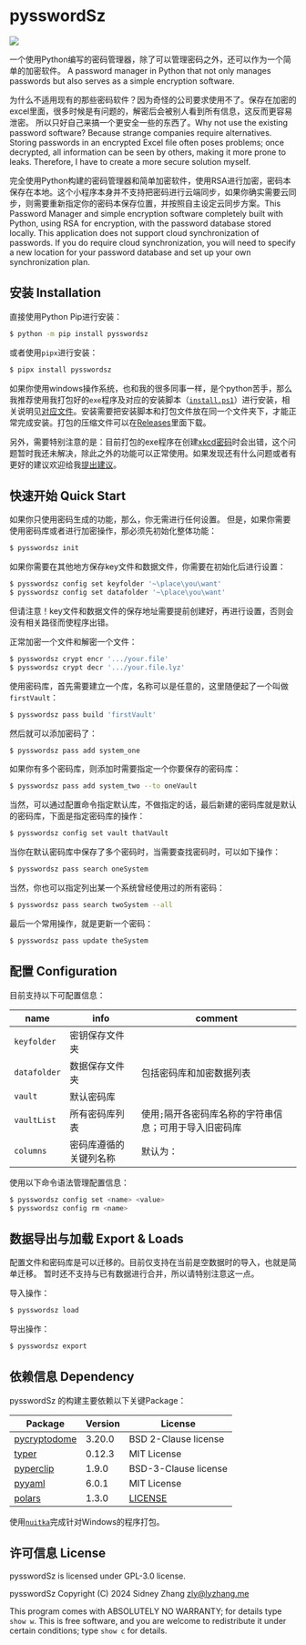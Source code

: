 # pysswordSz

[![](https://img.shields.io/badge/version-v0.2.8-blue)](https://github.com/SidneyLYZhang/pysswordSz/releases)

一个使用Python编写的密码管理器，除了可以管理密码之外，还可以作为一个简单的加密软件。
A password manager in Python that not only manages passwords but also serves as a simple encryption software.

为什么不适用现有的那些密码软件？因为奇怪的公司要求使用不了。保存在加密的excel里面，很多时候是有问题的，解密后会被别人看到所有信息，这反而更容易泄密。
所以只好自己来搞一个更安全一些的东西了。Why not use the existing password software? Because strange companies require alternatives. Storing passwords in an encrypted Excel file often poses problems; once decrypted, all information can be seen by others, making it more prone to leaks. Therefore, I have to create a more secure solution myself.

完全使用Python构建的密码管理器和简单加密软件，使用RSA进行加密，密码本保存在本地。这个小程序本身并不支持把密码进行云端同步，如果你确实需要云同步，则需要重新指定你的密码本保存位置，并按照自主设定云同步方案。This Password Manager and simple encryption software completely built with Python, using RSA for encryption, with the password database stored locally. This application does not support cloud synchronization of passwords. If you do require cloud synchronization, you will need to specify a new location for your password database and set up your own synchronization plan.

## 安装 Installation

直接使用Python Pip进行安装：

```bash
$ python -m pip install pysswordsz
```

或者使用`pipx`进行安装：

```bash
$ pipx install pysswordsz
```

如果你使用windows操作系统，也和我的很多同事一样，是个python苦手，那么我推荐使用我打包好的`exe`程序及对应的安装脚本（[`install.ps1`](install.ps1)）进行安装，相关说明见[对应文件](How_to_use_it_for_my_colleagues_zh_cn.md)。安装需要把安装脚本和打包文件放在同一个文件夹下，才能正常完成安装。打包的压缩文件可以在[Releases](https://github.com/SidneyLYZhang/pysswordSz/releases)里面下载。

另外，需要特别注意的是：目前打包的exe程序在创建[xkcd密码](https://xkcd.com/936/)时会出错，这个问题暂时我还未解决，除此之外的功能可以正常使用。如果发现还有什么问题或者有更好的建议欢迎给我[提出建议](https://github.com/SidneyLYZhang/pysswordSz/issues)。

## 快速开始 Quick Start

如果你只使用密码生成的功能，那么，你无需进行任何设置。
但是，如果你需要使用密码库或者进行加密操作，那必须先初始化整体功能：

```bash
$ pysswordsz init
```

如果你需要在其他地方保存key文件和数据文件，你需要在初始化后进行设置：

```bash
$ pysswordsz config set keyfolder '~\place\you\want'
$ pysswordsz config set datafolder '~\place\you\want'
```

但请注意！key文件和数据文件的保存地址需要提前创建好，再进行设置，否则会没有相关路径而使程序出错。

正常加密一个文件和解密一个文件：

```bash
$ pysswordsz crypt encr '.../your.file'
$ pysswordsz crypt decr '.../your.file.lyz'
```

使用密码库，首先需要建立一个库，名称可以是任意的，这里随便起了一个叫做`firstVault`：

```bash
$ pysswordsz pass build 'firstVault'
```

然后就可以添加密码了：

```bash
$ pysswordsz pass add system_one
```

如果你有多个密码库，则添加时需要指定一个你要保存的密码库：

```bash
$ pysswordsz pass add system_two --to oneVault
```

当然，可以通过配置命令指定默认库，不做指定的话，最后新建的密码库就是默认的密码库，下面是指定密码库的操作：

```bash
$ pysswordsz config set vault thatVault
```

当你在默认密码库中保存了多个密码时，当需要查找密码时，可以如下操作：

```bash
$ pysswordsz pass search oneSystem
```

当然，你也可以指定列出某一个系统曾经使用过的所有密码：

```bash
$ pysswordsz pass search twoSystem --all
```

最后一个常用操作，就是更新一个密码：

```bash
$ pysswordsz pass update theSystem
```

## 配置 Configuration

目前支持以下可配置信息：

| name | info | comment |
| --- | --- | --- |
| `keyfolder` | 密钥保存文件夹 |  |
| `datafolder` | 数据保存文件夹 | 包括密码库和加密数据列表 |
| `vault` | 默认密码库 |  |
| `vaultList` | 所有密码库列表 | 使用`;`隔开各密码库名称的字符串信息；可用于导入旧密码库 |
| `columns` | 密码库遵循的关键列名称 | 默认为： |

使用以下命令语法管理配置信息：

```bash
$ pysswordsz config set <name> <value>
$ pysswordsz config rm <name>
```

## 数据导出与加载 Export & Loads

配置文件和密码库是可以迁移的。目前仅支持在当前是空数据时的导入，也就是简单迁移。
暂时还不支持与已有数据进行合并，所以请特别注意这一点。

导入操作：

```bash
$ pysswordsz load
```

导出操作：

```bash
$ pysswordsz export
```

## 依赖信息 Dependency

pysswordSz 的构建主要依赖以下关键Package：

| Package | Version | License |
| --- | --- | --- |
| [pycryptodome](https://www.pycryptodome.org/) | 3.20.0 | BSD 2-Clause license |
| [typer](https://github.com/tiangolo/typer) | 0.12.3 | MIT License |
| [pyperclip](https://github.com/asweigart/pyperclip) | 1.9.0 | BSD-3-Clause license |
| [pyyaml](https://pyyaml.org/) | 6.0.1 | MIT License |
| [polars](https://pola.rs) | 1.3.0 | [LICENSE](https://github.com/pola-rs/polars/blob/main/LICENSE) |

使用[`nuitka`](https://nuitka.net/)完成针对Windows的程序打包。

## 许可信息 License

pysswordSz is licensed under GPL-3.0 license.

pysswordSz  Copyright (C) 2024  Sidney Zhang <zly@lyzhang.me>

This program comes with ABSOLUTELY NO WARRANTY; for details type `show w`.
This is free software, and you are welcome to redistribute it
under certain conditions; type `show c` for details.